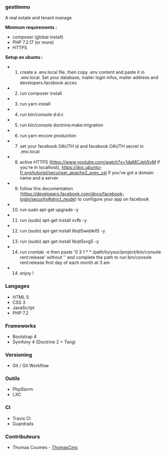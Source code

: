 ### gestImmo
A real estate and tenant manage

**Minimum requirements :**
* composer (global install)
* PHP 7.2.17 (or more)
* HTTPS

**Setup on ubuntu :**
* 1) create a .env.local file, then copy .env content and paste it in .env.local. Set your database, mailer login infos, mailer address and developers.facebook acces
* 2) run composer install
* 3) run yarn install
* 4) run bin/console d:d:c
* 5) run bin/console doctrine:make:migration
* 6) run yarn encore production
* 7) set your facebook OAUTH id and facebook OAUTH secret in .env.local
* 8) active HTTPS (https://www.youtube.com/watch?v=1daMCJeh5yM if you're in localhost), https://doc.ubuntu-fr.org/tutoriel/securiser_apache2_avec_ssl if you've got a domain name and a server
* 9) follow this documentation (https://developers.facebook.com/docs/facebook-login/security#strict_mode) to configure your app on facebook
* 10) run sudo apt-get upgrade -y
* 11) run (sudo) apt-get install xvfb -y
* 12) run (sudo) apt-get install libqt5webkit5 -y
* 13) run (sudo) apt-get install libqt5svg5 -y
* 14) run crontab -e then paste '0 3 1 * * /path/to/your/project/bin/console rent:release' without '' and complete the path to run bin/console rent:release first day of each month at 3 am
* 14) enjoy !

### Langages
* HTML 5
* CSS 3
* JavaScript
* PHP 7.2

### Frameworks
* Bootstrap 4
* Symfony 4 (Doctrine 2 + Twig)

### Versioning
* Git / Git Workflow

### Outils
* PhpStorm
* LXC

### CI
* Travis CI
* Guardrails

### Contributeurs

* Thomas Coumes - [ThomasCms](https://github.com/ThomasCms)
